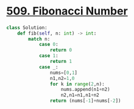 # [509. Fibonacci Number](https://leetcode.com/problems/fibonacci-number)

####
```python
class Solution:
    def fib(self, n: int) -> int:
        match n:
            case 0:
                return 0
            case 1:
                return 1
            case _:
                nums=[0,1]
                n1,n2=1,0
                for k in range(2,n):
                    nums.append(n1+n2)
                    n2,n1=n1,n1+n2
                return (nums[-1]+nums[-2])
```